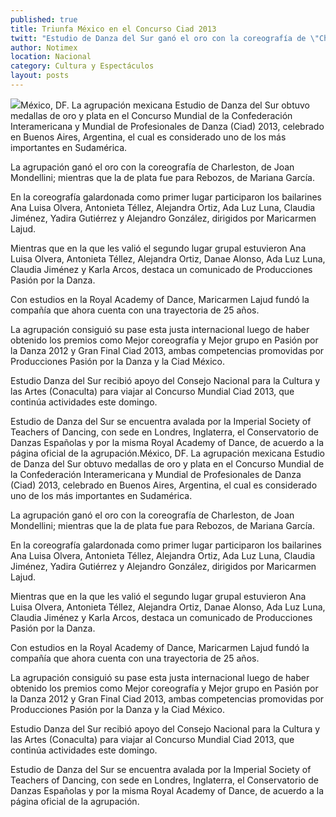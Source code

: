 ```yaml
---
published: true
title: Triunfa México en el Concurso Ciad 2013
twitt: "Estudio de Danza del Sur ganó el oro con la coreografía de \"Charleston\", de Joan Mondellini; mientras que la de plata fue para \"Rebozos\", de Mariana García."
author: Notimex
location: Nacional
category: Cultura y Espectáculos
layout: posts
---
```


![](http://i.imgur.com/1jhc3tkm.jpg)México, DF. La agrupación mexicana Estudio de Danza del Sur obtuvo medallas de oro y plata en el Concurso Mundial de la Confederación Interamericana y Mundial de Profesionales de Danza (Ciad) 2013, celebrado en Buenos Aires, Argentina, el cual es considerado uno de los más importantes en Sudamérica.

La agrupación ganó el oro con la coreografía de Charleston, de Joan Mondellini; mientras que la de plata fue para Rebozos, de Mariana García.

En la coreografía galardonada como primer lugar participaron los bailarines Ana Luisa Olvera, Antonieta Téllez, Alejandra Ortiz, Ada Luz Luna, Claudia Jiménez, Yadira Gutiérrez y Alejandro González, dirigidos por Maricarmen Lajud.

Mientras que en la que les valió el segundo lugar grupal estuvieron Ana Luisa Olvera, Antonieta Téllez, Alejandra Ortiz, Danae Alonso, Ada Luz Luna, Claudia Jiménez y Karla Arcos, destaca un comunicado de Producciones Pasión por la Danza.

Con estudios en la Royal Academy of Dance, Maricarmen Lajud fundó la compañía que ahora cuenta con una trayectoria de 25 años.

La agrupación consiguió su pase esta justa internacional luego de haber obtenido los premios como Mejor coreografía y Mejor grupo en Pasión por la Danza 2012 y Gran Final Ciad 2013, ambas competencias promovidas por Producciones Pasión por la Danza y la Ciad México.

Estudio Danza del Sur recibió apoyo del Consejo Nacional para la Cultura y las Artes (Conaculta) para viajar al Concurso Mundial Ciad 2013, que continúa actividades este domingo.

 

Estudio de Danza del Sur se encuentra avalada por la Imperial Society of Teachers of Dancing, con sede en Londres, Inglaterra, el Conservatorio de Danzas Españolas y por la misma Royal Academy of Dance, de acuerdo a la página oficial de la agrupación.México, DF. La agrupación mexicana Estudio de Danza del Sur obtuvo medallas de oro y plata en el Concurso Mundial de la Confederación Interamericana y Mundial de Profesionales de Danza (Ciad) 2013, celebrado en Buenos Aires, Argentina, el cual es considerado uno de los más importantes en Sudamérica.

La agrupación ganó el oro con la coreografía de Charleston, de Joan Mondellini; mientras que la de plata fue para Rebozos, de Mariana García.

En la coreografía galardonada como primer lugar participaron los bailarines Ana Luisa Olvera, Antonieta Téllez, Alejandra Ortiz, Ada Luz Luna, Claudia Jiménez, Yadira Gutiérrez y Alejandro González, dirigidos por Maricarmen Lajud.

Mientras que en la que les valió el segundo lugar grupal estuvieron Ana Luisa Olvera, Antonieta Téllez, Alejandra Ortiz, Danae Alonso, Ada Luz Luna, Claudia Jiménez y Karla Arcos, destaca un comunicado de Producciones Pasión por la Danza.

Con estudios en la Royal Academy of Dance, Maricarmen Lajud fundó la compañía que ahora cuenta con una trayectoria de 25 años.

La agrupación consiguió su pase esta justa internacional luego de haber obtenido los premios como Mejor coreografía y Mejor grupo en Pasión por la Danza 2012 y Gran Final Ciad 2013, ambas competencias promovidas por Producciones Pasión por la Danza y la Ciad México.

Estudio Danza del Sur recibió apoyo del Consejo Nacional para la Cultura y las Artes (Conaculta) para viajar al Concurso Mundial Ciad 2013, que continúa actividades este domingo.

Estudio de Danza del Sur se encuentra avalada por la Imperial Society of Teachers of Dancing, con sede en Londres, Inglaterra, el Conservatorio de Danzas Españolas y por la misma Royal Academy of Dance, de acuerdo a la página oficial de la agrupación.
